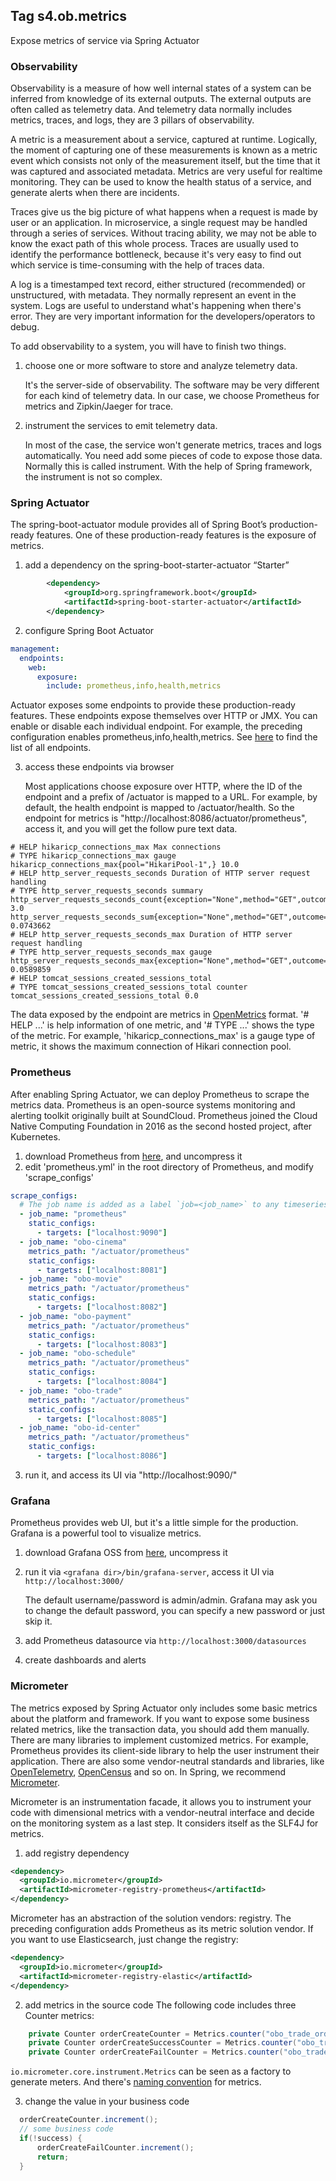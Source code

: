 ## Tag s4.ob.metrics
Expose metrics of service via Spring Actuator

### Observability
Observability is a measure of how well internal states of a system can be inferred from knowledge of its external outputs. 
The external outputs are often called as telemetry data. And telemetry data normally includes metrics, traces, and logs, they are 3 pillars of observability.

A metric is a measurement about a service, captured at runtime. Logically, the moment of capturing one of these measurements is known as a metric event which consists not only of the measurement itself, but the time that it was captured and associated metadata. 
Metrics are very useful for realtime monitoring. They can be used to know the health status of a service, and generate alerts when there are incidents.

Traces give us the big picture of what happens when a request is made by user or an application. In microservice, a single request may be handled through a series of services.
Without tracing ability, we may not be able to know the exact path of this whole process. Traces are usually used to identify the performance bottleneck, because it's very easy to find out which service is time-consuming with the help of traces data.

A log is a timestamped text record, either structured (recommended) or unstructured, with metadata. They normally represent an event in the system. 
Logs are useful to understand what's happening when there's error. They are very important information for the developers/operators to debug.

To add observability to a system, you will have to finish two things. 
1. choose one or more software to store and analyze telemetry data.

   It's the server-side of observability. The software may be very different for each kind of telemetry data. In our case, we choose Prometheus for metrics and Zipkin/Jaeger for trace.

2. instrument the services to emit telemetry data.

   In most of the case, the service won't generate metrics, traces and logs automatically. You need add some pieces of code to expose those data.
Normally this is called instrument. With the help of Spring framework, the instrument is not so complex.

### Spring Actuator
The spring-boot-actuator module provides all of Spring Boot’s production-ready features. One of these production-ready features is the exposure of metrics.
1. add a dependency on the spring-boot-starter-actuator “Starter”
```xml
        <dependency>
            <groupId>org.springframework.boot</groupId>
            <artifactId>spring-boot-starter-actuator</artifactId>
        </dependency>
```
2. configure Spring Boot Actuator
```yaml
management:
  endpoints:
    web:
      exposure:
        include: prometheus,info,health,metrics
```
Actuator exposes some endpoints to provide these production-ready features. These endpoints expose themselves over HTTP or JMX.
You can enable or disable each individual endpoint. For example, the preceding configuration enables prometheus,info,health,metrics.
See [here](https://docs.spring.io/spring-boot/docs/current/reference/html/actuator.html#actuator.endpoints.exposing) to find the list of all endpoints.

3. access these endpoints via browser

   Most applications choose exposure over HTTP, where the ID of the endpoint and a prefix of /actuator is mapped to a URL. For example, by default, the health endpoint is mapped to /actuator/health.
So the endpoint for metrics is "http://localhost:8086/actuator/prometheus", access it, and you will get the follow pure text data.

```text
# HELP hikaricp_connections_max Max connections
# TYPE hikaricp_connections_max gauge
hikaricp_connections_max{pool="HikariPool-1",} 10.0
# HELP http_server_requests_seconds Duration of HTTP server request handling
# TYPE http_server_requests_seconds summary
http_server_requests_seconds_count{exception="None",method="GET",outcome="CLIENT_ERROR",status="404",uri="/**",} 3.0
http_server_requests_seconds_sum{exception="None",method="GET",outcome="CLIENT_ERROR",status="404",uri="/**",} 0.0743662
# HELP http_server_requests_seconds_max Duration of HTTP server request handling
# TYPE http_server_requests_seconds_max gauge
http_server_requests_seconds_max{exception="None",method="GET",outcome="CLIENT_ERROR",status="404",uri="/**",} 0.0589859
# HELP tomcat_sessions_created_sessions_total  
# TYPE tomcat_sessions_created_sessions_total counter
tomcat_sessions_created_sessions_total 0.0
```
The data exposed by the endpoint are metrics in [OpenMetrics](https://openmetrics.io/) format. '# HELP ...' is help information of one metric, and '# TYPE ...' shows the type of the metric.
For example, 'hikaricp_connections_max' is a gauge type of metric, it shows the maximum connection of Hikari connection pool.

### Prometheus
After enabling Spring Actuator, we can deploy Prometheus to scrape the metrics data. 
Prometheus is an open-source systems monitoring and alerting toolkit originally built at SoundCloud.
Prometheus joined the Cloud Native Computing Foundation in 2016 as the second hosted project, after Kubernetes.

1. download Prometheus from [here](https://prometheus.io/download/), and uncompress it
2. edit 'prometheus.yml' in the root directory of Prometheus, and modify 'scrape_configs' 
```yaml
scrape_configs:
  # The job name is added as a label `job=<job_name>` to any timeseries scraped from this config.
  - job_name: "prometheus"
    static_configs:
      - targets: ["localhost:9090"]
  - job_name: "obo-cinema"
    metrics_path: "/actuator/prometheus"
    static_configs:
      - targets: ["localhost:8081"]
  - job_name: "obo-movie"
    metrics_path: "/actuator/prometheus"
    static_configs:
      - targets: ["localhost:8082"]
  - job_name: "obo-payment"
    metrics_path: "/actuator/prometheus"
    static_configs:
      - targets: ["localhost:8083"]
  - job_name: "obo-schedule"
    metrics_path: "/actuator/prometheus"
    static_configs:
      - targets: ["localhost:8084"]
  - job_name: "obo-trade"
    metrics_path: "/actuator/prometheus"
    static_configs:
      - targets: ["localhost:8085"]
  - job_name: "obo-id-center"
    metrics_path: "/actuator/prometheus"
    static_configs:
      - targets: ["localhost:8086"]
```
3. run it, and access its UI via "http://localhost:9090/"

### Grafana
Prometheus provides web UI, but it's a little simple for the production. Grafana is a powerful tool to visualize metrics.

1. download Grafana OSS from [here](https://grafana.com/grafana/download?pg=get&platform=linux&plcmt=selfmanaged-box1-cta1&edition=oss), uncompress it
2. run it via `<grafana dir>/bin/grafana-server`, access it UI via `http://localhost:3000/`

   The default username/password is admin/admin. Grafana may ask you to change the default password, you can specify a new password or just skip it.
3. add Prometheus datasource via `http://localhost:3000/datasources`
4. create dashboards and alerts

### Micrometer
The metrics exposed by Spring Actuator only includes some basic metrics about the platform and framework. If you want to expose some business related metrics, like the transaction data, you should add them manually.
There are many libraries to implement customized metrics. For example, Prometheus provides its client-side library to help the user instrument their application.
There are also some vendor-neutral standards and libraries, like [OpenTelemetry](https://opentelemetry.io/), [OpenCensus](https://opencensus.io/) and so on. 
In Spring, we recommend [Micrometer](https://micrometer.io/).

Micrometer is an instrumentation facade, it allows you to instrument your code with dimensional metrics with a vendor-neutral interface and decide on the monitoring system as a last step.
It considers itself as the SLF4J for metrics. 

1. add registry dependency
```xml
<dependency>
  <groupId>io.micrometer</groupId>
  <artifactId>micrometer-registry-prometheus</artifactId>
</dependency>
```
Micrometer has an abstraction of the solution vendors: registry. The preceding configuration adds Prometheus as its metric solution vendor. If you want to use Elasticsearch, just change the registry:
```xml
<dependency>
  <groupId>io.micrometer</groupId>
  <artifactId>micrometer-registry-elastic</artifactId>
</dependency>
```

2. add metrics in the source code
The following code includes three Counter metrics:
```java
    private Counter orderCreateCounter = Metrics.counter("obo_trade_order_create_total");
    private Counter orderCreateSuccessCounter = Metrics.counter("obo_trade_order_create_success_total");
    private Counter orderCreateFailCounter = Metrics.counter("obo_trade_order_create_fail_total");
```
`io.micrometer.core.instrument.Metrics` can be seen as a factory to generate meters. And there's [naming convention](https://prometheus.io/docs/practices/naming/) for metrics.

3. change the value in your business code
```java
  orderCreateCounter.increment();
  // some business code
  if(!success) {
      orderCreateFailCounter.increment();
      return;
  }
```